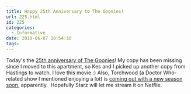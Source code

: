 ```yaml
---
title: Happy 25th Anniversary to The Goonies!
url: 225.html
id: 225
categories:
  - Informative
date: 2010-06-07 18:54:10
tags:
---
```


Today's the [25th anniversary of The Goonies](http://www.washingtonpost.com/wp-dyn/content/article/2010/06/06/AR2010060603590.html)! My copy has been missing since I moved to this apartment, so Kes and I picked up another copy from Hastings to watch. I love this movie :) Also, Torchwood (a Doctor Who-related show I mentioned enjoying a lot) is [coming out with a new season soon](http://featuresblogs.chicagotribune.com/entertainment_tv/2010/06/torchwood-barrowman.html), apparently.  Hopefully Starz will let me stream it on Netflix.
